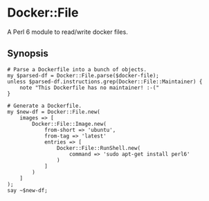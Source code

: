 # Docker::File

A Perl 6 module to read/write docker files.

## Synopsis

    # Parse a Dockerfile into a bunch of objects.
    my $parsed-df = Docker::File.parse($docker-file);
    unless $parsed-df.instructions.grep(Docker::File::Maintainer) {
        note "This Dockerfile has no maintainer! :-("
    }
    
    # Generate a Dockerfile.
    my $new-df = Docker::File.new(
        images => [
            Docker::File::Image.new(
                from-short => 'ubuntu',
                from-tag => 'latest'
                entries => [
                    Docker::File::RunShell.new(
                        command => 'sudo apt-get install perl6'
                    )
                ]
            )
        ]
    );
    say ~$new-df;
